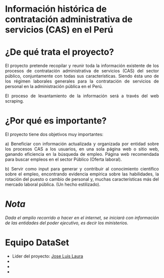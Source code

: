 
# **Información histórica de contratación administrativa de servicios (CAS) en el Perú**

# ¿De qué trata el proyecto?

<div style="text-align: justify">

El proyecto pretende recopilar y reunir toda la información existente de los procesos de contratación administrativa de servicios (CAS) del sector público, conjuntamente con todas sus características. Siendo ésta uno de los régimen laborales generales para la contratación de servicios de personal en la administración pública en el Perú.

El proceso de levantamiento de la información será a través del web scraping.

# ¿Por qué es importante?

El proyecto tiene dos objetivos muy importantes:

a) Beneficiar con información actualizada y organizada por entidad sobre los procesos CAS a los usuarios, en una sola página web o sitio web, ganando eficiencia en la búsqueda de empleo. Página web recomendada para buscar empleos en el sector Público (Oferta laboral).

b) Servir como input para generar y contribuir al conocimiento científico sobre el empleo, encontrando evidencia empírica sobre las habilidades, la rotación del puesto o cambio de personal y, muchas características más del mercado laboral pública. (Un hecho estilizado).

# ***Nota***

*Dada el amplio recorrido a hacer en el internet, se iniciará con información de las entidades del poder ejecutivo, es decir los ministerios.*

</div>

# **Equipo DataSet**

- Lider del proyecto: [Jose Luis Laura](https://github.com/JoseLuisLP)
-
-
-
